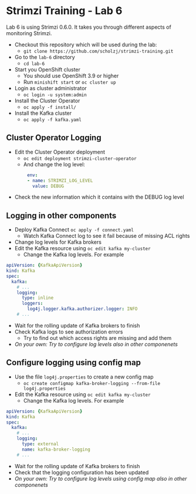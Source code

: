 # Strimzi Training - Lab 6

Lab 6 is using Strimzi 0.6.0. It takes you through different aspects of monitoring Strimzi.

* Checkout this repository which will be used during the lab:
  * `git clone https://github.com/scholzj/strimzi-training.git`
* Go to the `lab-6` directory
  * `cd lab-6`
* Start you OpenShift cluster
  * You should use OpenShift 3.9 or higher
  * Run `minishift start` or `oc cluster up`
* Login as cluster administrator
  * `oc login -u system:admin`
* Install the Cluster Operator
  * `oc apply -f install/`
* Install the Kafka cluster
  * `oc apply -f kafka.yaml`

## Cluster Operator Logging

* Edit the Cluster Operator deployment
  * `oc edit deployment strimzi-cluster-operator`
  * And change the log level:

```yaml
        env:
        - name: STRIMZI_LOG_LEVEL
          value: DEBUG
```

* Check the new information which it contains with the DEBUG log level

## Logging in other components

* Deploy Kafka Connect `oc apply -f connect.yaml`
  * Watch Kafka Connect log to see it fail because of missing ACL rights
* Change log levels for Kafka brokers
* Edit the Kafka resource using `oc edit kafka my-cluster`
  * Change the Kafka log levels. For example

```yaml
apiVersion: {KafkaApiVersion}
kind: Kafka
spec:
  kafka:
    # ...
    logging:
      type: inline
      loggers:
        log4j.logger.kafka.authorizer.logger: INFO
    # ...
```

* Wait for the rolling update of Kafka brokers to finish
* Check Kafka logs to see authorization errors
  * Try to find out which access rights are missing and add them
* _On your own: Try to configure log levels also in other componenets_

## Configure logging using config map

* Use the file `log4j.properties` to create a new config map
  * `oc create configmap kafka-broker-logging --from-file log4j.properties`
* Edit the Kafka resource using `oc edit kafka my-cluster`
  * Change the Kafka log levels. For example

```yaml
apiVersion: {KafkaApiVersion}
kind: Kafka
spec:
  kafka:
    # ...
    logging:
      type: external
      name: kafka-broker-logging
    # ...
```

* Wait for the rolling update of Kafka brokers to finish
* Check that the logging configuration has been updated
* _On your own: Try to configure log levels using config map also in other componenets_